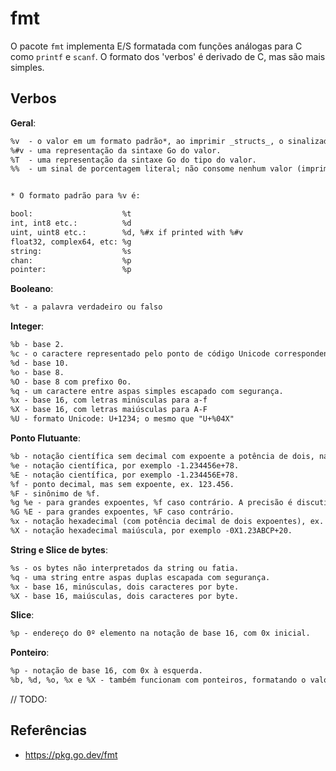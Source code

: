 # fmt

O pacote `fmt` implementa E/S formatada com funções análogas para C como `printf` e `scanf`. O formato dos 'verbos' é derivado de C, mas são mais simples.

## Verbos

__Geral__:

```txt
%v  - o valor em um formato padrão*, ao imprimir _structs_, o sinalizador "+" (%+v) adiciona nomes de campo.
%#v - uma representação da sintaxe Go do valor.
%T  - uma representação da sintaxe Go do tipo do valor.
%%  - um sinal de porcentagem literal; não consome nenhum valor (imprime somente um %).


* O formato padrão para %v é:

bool:                    %t
int, int8 etc.:          %d
uint, uint8 etc.:        %d, %#x if printed with %#v
float32, complex64, etc: %g
string:                  %s
chan:                    %p
pointer:                 %p
```

__Booleano__:

```txt
%t - a palavra verdadeiro ou falso
```

__Integer__:

```txt
%b - base 2.
%c - o caractere representado pelo ponto de código Unicode correspondente.
%d - base 10.
%o - base 8.
%O - base 8 com prefixo 0o.
%q - um caractere entre aspas simples escapado com segurança.
%x - base 16, com letras minúsculas para a-f
%X - base 16, com letras maiúsculas para A-F
%U - formato Unicode: U+1234; o mesmo que "U+%04X"
```

__Ponto Flutuante__:

```txt
%b - notação científica sem decimal com expoente a potência de dois, na forma de strconv. FormatFloat com o formato 'b', por exemplo. -123456p-78.
%e - notação científica, por exemplo -1.234456e+78.
%E - notação científica, por exemplo -1.234456E+78.
%f - ponto decimal, mas sem expoente, ex. 123.456.
%F - sinônimo de %f.
%g %e - para grandes expoentes, %f caso contrário. A precisão é discutida abaixo.
%G %E - para grandes expoentes, %F caso contrário.
%x - notação hexadecimal (com potência decimal de dois expoentes), ex. -0x1.23abcp+20.
%X - notação hexadecimal maiúscula, por exemplo -0X1.23ABCP+20.
```

__String e Slice de bytes__:

```txt
%s - os bytes não interpretados da string ou fatia.
%q - uma string entre aspas duplas escapada com segurança.
%x - base 16, minúsculas, dois caracteres por byte.
%X - base 16, maiúsculas, dois caracteres por byte.
```

__Slice__:

```txt
%p - endereço do 0º elemento na notação de base 16, com 0x inicial.
```

__Ponteiro__:

```txt
%p - notação de base 16, com 0x à esquerda.
%b, %d, %o, %x e %X - também funcionam com ponteiros, formatando o valor exatamente como se fosse um número inteiro.
```

// TODO:

## Referências

- <https://pkg.go.dev/fmt>